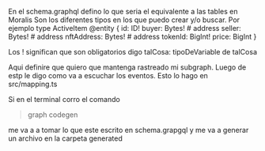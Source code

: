 En el schema.graphql defino lo que seria el equivalente a las tables en Moralis
Son los diferentes tipos en los que puedo crear y/o buscar. Por ejemplo
type ActiveItem @entity {
id: ID!
buyer: Bytes! # address
seller: Bytes! # address
nftAddress: Bytes! # address
tokenId: BigInt!
price: BigInt
}

Los ! significan que son obligatorios
digo
talCosa: tipoDeVariable de talCosa

Aqui definire que quiero que mantenga rastreado mi subgraph. Luego de estp le digo como va a
escuchar los eventos. Esto lo hago en src/mapping.ts

Si en el terminal corro el comando

> graph codegen

me va a a tomar lo que este escrito en schema.grapgql y me va a generar un archivo en la carpeta generated
